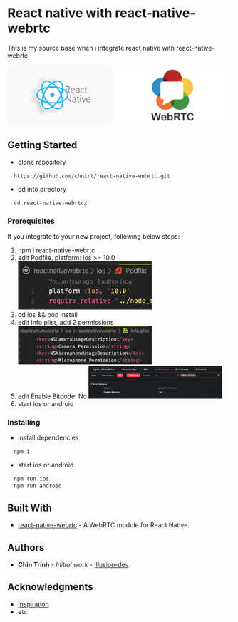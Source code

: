 # React native with react-native-webrtc

This is my source base when i integrate react native with react-native-webrtc

<img src="./assets/project-logo.jpg" alt="React native with react-native-webrtc">

## Getting Started

- clone repository

```
  https://github.com/chnirt/react-native-webrtc.git
```

- cd into directory

```
  cd react-native-webrtc/
```

### Prerequisites

If you integrate to your new project, following below steps:

1. npm i react-native-webrtc
2. edit Podfile, platform: ios >= 10.0
   <img width="300px" src="./assets/image1.png" alt="Edit Podfile">
3. cd ios && pod install
4. edit Info.plist, add 2 permissions
   <img width="300px" src="./assets/image2.png" alt="Edit Info.plist">
5. edit Enable Bitcode: No
   <img width="300px" src="./assets/image3.png" alt="Edit Info.plist">
6. start ios or android

### Installing

- install dependencies

```
  npm i
```

- start ios or android

```
  npm run ios
  npm run android
```

## Built With

- [react-native-webrtc](https://github.com/react-native-webrtc/react-native-webrtc) - A WebRTC module for React Native.

## Authors

- **Chin Trinh** - _Initial work_ - [Illusion-dev
  ](https://github.com/chnirt)

## Acknowledgments

- [Inspiration](https://github.com/baconcheese113/react-native-webrtc-minimal)
- etc
